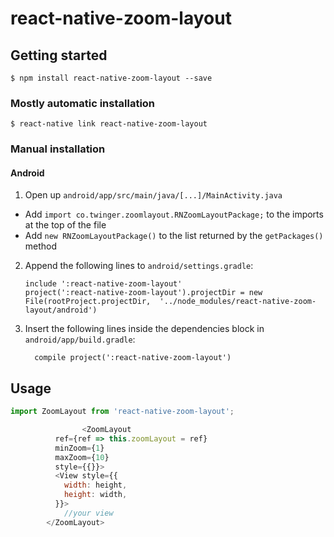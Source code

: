 
# react-native-zoom-layout

## Getting started

`$ npm install react-native-zoom-layout --save`

### Mostly automatic installation

`$ react-native link react-native-zoom-layout`

### Manual installation

#### Android

1. Open up `android/app/src/main/java/[...]/MainActivity.java`
  - Add `import co.twinger.zoomlayout.RNZoomLayoutPackage;` to the imports at the top of the file
  - Add `new RNZoomLayoutPackage()` to the list returned by the `getPackages()` method
2. Append the following lines to `android/settings.gradle`:
  	```
  	include ':react-native-zoom-layout'
  	project(':react-native-zoom-layout').projectDir = new File(rootProject.projectDir, 	'../node_modules/react-native-zoom-layout/android')
  	```
3. Insert the following lines inside the dependencies block in `android/app/build.gradle`:
  	```
      compile project(':react-native-zoom-layout')
  	```

## Usage
```javascript
import ZoomLayout from 'react-native-zoom-layout';

 				<ZoomLayout
          ref={ref => this.zoomLayout = ref}
          minZoom={1}
          maxZoom={10}
          style={{}}>
          <View style={{
            width: height,
            height: width,
          }}>
            //your view
        </ZoomLayout>

```
  